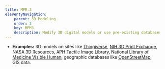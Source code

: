 ```yaml
---
title: MPM.3
eleventyNavigation:
    parent: 3D Modeling
    order: 3
    key: MPM3
    description: Modify 3D digital models or use pre-existing databases to create your graphic, if available.
---
```

- **Examples:** 3D models on sites like [Thingiverse](https://www.thingiverse.com),
[NIH 3D Print Exchange](https://3dprint.nih.gov), [NASA 3D Resources](https://nasa3d.arc.nasa.gov/models/printable),
[APH Tactile Image Library](https://imagelibrary.aph.org/portals/aphb/#login),
[National Library of Medicine Visible Human](https://www.nlm.nih.gov/research/visible/visible_human.html),
geographic databases like [OpenStreetMap](https://www.openstreetmap.org/#map=3/71.34/-96.82), GIS data.
